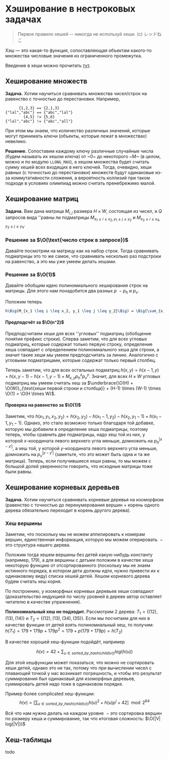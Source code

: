 # Хэширование в нестроковых задачах

> Первое правило хешей -- никогда не используй хеши. (c) レッドねこ

Хэш — это какая-то функция, сопоставляющая объектам какого-то множества числовые значения из ограниченного промежутка.

Введение в хеши можно прочитать [тут](hash.html).

## Хеширование множеств

**Задача.** Хотим научиться сравнивать множества чисел/строк на равенство с точностью до перестановки. Например, 

```
      {1,2,3} == {2,1,3}
{"lal","abc"} == {"abc","lal"}
        {4,5} != {5,6}
{"lal","abc"} != {"abc","all"}
```

При этом мы знаем, что количество различных значений, которые могут принимать ключи (объекты, которые лежат в множествах) невелико.

**Решение.** Сопоставим каждому ключу различные случайные числа (будем называть их хешом ключа) от ~0~ до некоторого ~M~ (в целом, можно и по модулю `LLONG_MAX`), а хешом множества будет считать сумму хешей всех входящих в него ключей. Тогда, очевидно, хеши равных (с точностью до перестановки) множеств будут одинаковые из-за коммутативности сложения, а вероятность коллизий при таком подходе в условиях олимпиад можно считать пренебрежимо малой.

## Хеширование матриц

**Задача.** Вам дана матрица $M_{i, j}$ размера $H \times W$, состоящая из чисел, и $Q$ запросов вида ''равны ли подматрицы $M_{x_1 \leq i \leq x_2, y_1 \leq j \leq y_2}$ и $M_{x_3 \leq i \leq x_4, y_3 \leq j \leq y_4}$.

### Решение за $\O(\text{число строк в запросе})$

Давайте посмотрим на матрицу как на набор строк. Тогда сравнивать подматрицы это то же самое, что сравнивать несколько раз подстроки на равенство, а это мы уже умеем делать хешами.

### Решение за $\O(1)$

Давайте обобщим идею полиномиального хеширования строк на матрицы. Для этого нам понадобится два разных $p ~- p_h$ и $p_v$.

Положим теперь 

```latex
h\Big(M_{x_1 \leq i \leq x_2, y_1 \leq j \leq y_2}\Big) = \Big[\sum_{x_1 \leq i \leq x_2, y_1 \leq j \leq y_2} M_{i, j} \times p_h^{i} \times p_v^{j}\Big] \times \underbrace{ p_h^{x_1} \times p_v^{y_1}}_{\substack{\text{поправка, учитывающая сдвиг от (0, 0)} \\ \text{ниже мы поймём, зачем она нужна}}}.
```

#### Предподсчёт за $\O(n^2)$

Предподсчитаем хеши для всех ''угловых'' подматриц (обобщение понятия префикс строки).
Сперва заметим, что для всех угловых подматриц, которые содержат только первую строку, определение хеша совпадает с определением полиномиального хеша для строки, а значит такие хеши мы умеем предподсчитать за линию. Аналогично с угловыми подматрицами, которые содержат только первый столбец.

Теперь заметим, что для всех остальных подматриц $h(x, y) = h(x-1, y) + h(x, y-1) - h(x-1, y-1) + M_{x, y}p_h^x p_v^y$. Значит, для всех $H \times W$ угловых подматриц мы умеем считать хеш за $\underbrace{\O(H) + \O(W)}_{\text{хеши первой строки и столбца}} + (H-1) \times (W-1) \times \O(1) = \O(H \times W)$.

#### Проверка на равенство за $\O(1)$

Заметим, что $h(x_1, y_1, x_2, y_2) = h(x_2, y_2) - h(x_1 - 1, y_2) - h(x_2, y_1 - 1) + h(x_1 - 1, y_1 - 1)$. Однако, это стало возможно только благодаря той добавке, которую мы добавили в определение хеша подматрицы, поэтому теперь, чтобы сравнить две подматрицы, надо хеш той из них, у которой $x$-координата левого верхнего угла меньше, домножить на $p_h^{|x-x'|}$, а хеш той, у которой $y$-координата левого верхнего угла меньше, домножить на  $p_v^{|y-y'|}$ (заметьте, что это может быть одна и та же матрица). Теперь, если получившиеся хеши равны, то мы можем с большой долей уверенности говорить, что исходные матрицы тоже были равны.

## Хеширование корневых деревьев

**Задача.** Хотим научиться сравнивать корневые деревья на изоморфизм (равенство с точностью до перенумерования вершин + корень одного дерева обязательно переходит в корень другого дерева).

### Хеш вершины

Заметим, что поскольку мы не можем аппелировать к номерам вершин, единственная информация, которую мы можем оперировать $~-$ это структура нашего дерева.

Положим тогда хешем вершины без детей какую-нибудь константу (например, 179), а для вершины с детьми положим в качестве хеша некоторую функцию от отсортированного (поскольку мы не знаем истинного порядка, в котором дети должны идти, нужно привести их к одинаковому виду) списка хешей детей. Хешом корневого дерева будем считать хеш корня.

По построению, у изоморфных корневых деревьев хеши совпадают (доказательство индукцией по числу уровней в дереве автор оставляет читателю в качестве упражнения).

**Полиномиальный хеш не подходит.** Рассмотрим 2 дерева: $T_1 = \{ (1 2), (1 3), (1 4) \}$ и $T_2 = \{ (1 2), (1 3), (3 4), (3 5) \}$. Если мы посчитаем для них в качестве функции от детей взять полиномиальный хеш, то получим: $h(T_1) = 179 + 179p + 179p^2 = 179 + p(179 + 179p) = h(T_2)$

В качестве хорошей хеш-функции подойдёт, например

$$ h(v) = 42 + \sum_{u \in sorted\_by\_hash(child(v))} log(h(u)) $$

Для этой хешфункции может показаться, что можно не сортировать хеши детей, однако это не так, потому что при вычислении чисел с плавающей точкой у нас возникает погрешность, и чтобы это результат суммирования был одинаковый для изоморфных деревьев, суммировать детей надо тоже в одинаковом порядке.

Пример более complicated хеш-функции:
$$ h(v) = \big[\sum_{u \in sorted\_by\_hash(child(v))} h(u)^2 + h(u) p^i + 42 \big] \mod 2^{64} $$

Всё что нам нужно делать на каждом уровне $~-$ это сортировка вершин по размеру хеша и суммирование, так что итоговая сложность: $\O(|V| log(|V|))$

## Хеш-таблицы

todo
